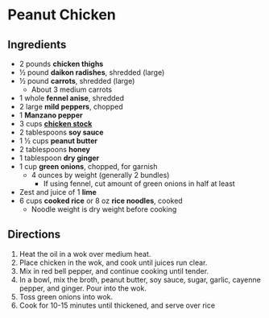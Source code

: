 # Peanut Chicken

## Ingredients

* 2 pounds **chicken thighs**
* ½ pound **daikon radishes**, shredded (large)
* ½ pound **carrots**, shredded (large)
    * About 3 medium carrots
* 1 whole **fennel anise**, shredded
* 2 large **mild peppers**, chopped
* 1 **Manzano pepper**
* 3 cups [**chicken stock**](Ingredients/Stock.md)
* 2 tablespoons **soy sauce**
* 1 ½ cups **peanut butter**
* 2 tablespoons **honey**
* 1 tablespoon **dry ginger**
* 1 cup **green onions**, chopped, for garnish
    * 4 ounces by weight (generally 2 bundles)
        * If using fennel, cut amount of green onions in half at least
* Zest and juice of 1 **lime**
* 6 cups **cooked rice** or 8 oz **rice noodles**, cooked
    * Noodle weight is dry weight before cooking

## Directions

1. Heat the oil in a wok over medium heat.
1. Place chicken in the wok, and cook until juices run clear.
1. Mix in red bell pepper, and continue cooking until tender.
1. In a bowl, mix the broth, peanut butter, soy sauce, sugar, garlic, cayenne pepper, and ginger. Pour into the wok.
1. Toss green onions into wok.
1. Cook for 10-15 minutes until thickened, and serve over rice
